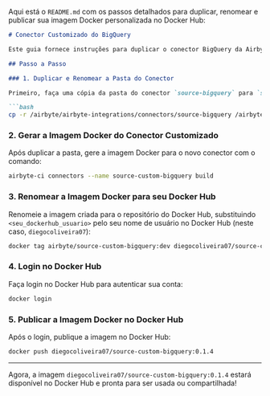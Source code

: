 Aqui está o `README.md` com os passos detalhados para duplicar, renomear e publicar sua imagem Docker personalizada no Docker Hub:

```markdown
# Conector Customizado do BigQuery

Este guia fornece instruções para duplicar o conector BigQuery da Airbyte, personalizar e publicar sua própria imagem Docker.

## Passo a Passo

### 1. Duplicar e Renomear a Pasta do Conector

Primeiro, faça uma cópia da pasta do conector `source-bigquery` para `source-custom-bigquery`:

```bash
cp -r /airbyte/airbyte-integrations/connectors/source-bigquery /airbyte/airbyte-integrations/connectors/source-custom-bigquery
```

### 2. Gerar a Imagem Docker do Conector Customizado

Após duplicar a pasta, gere a imagem Docker para o novo conector com o comando:

```bash
airbyte-ci connectors --name source-custom-bigquery build
```

### 3. Renomear a Imagem Docker para seu Docker Hub

Renomeie a imagem criada para o repositório do Docker Hub, substituindo `<seu_dockerhub_usuario>` pelo seu nome de usuário no Docker Hub (neste caso, `diegocoliveira07`):

```bash
docker tag airbyte/source-custom-bigquery:dev diegocoliveira07/source-custom-bigquery:0.1.4
```

### 4. Login no Docker Hub

Faça login no Docker Hub para autenticar sua conta:

```bash
docker login
```

### 5. Publicar a Imagem Docker no Docker Hub

Após o login, publique a imagem no Docker Hub:

```bash
docker push diegocoliveira07/source-custom-bigquery:0.1.4
```

---

Agora, a imagem `diegocoliveira07/source-custom-bigquery:0.1.4` estará disponível no Docker Hub e pronta para ser usada ou compartilhada!
```

